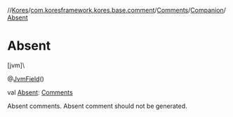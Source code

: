 //[Kores](../../../../index.md)/[com.koresframework.kores.base.comment](../../index.md)/[Comments](../index.md)/[Companion](index.md)/[Absent](-absent.md)

# Absent

[jvm]\

@[JvmField](https://kotlinlang.org/api/latest/jvm/stdlib/kotlin.jvm/-jvm-field/index.html)()

val [Absent](-absent.md): [Comments](../index.md)

Absent comments. Absent comment should not be generated.
